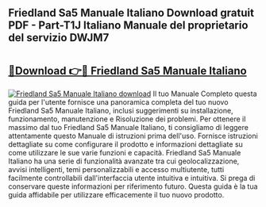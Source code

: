 ## Friedland Sa5 Manuale Italiano Download gratuit PDF - Part-T1J Italiano Manuale del proprietario del servizio DWJM7

# <h2><a href="http://dfggju.blite.top/?on=Friedland+Sa5+Manuale+Italiano">🔗Download 👉🔴 Friedland Sa5 Manuale Italiano</a></h2>

[![Friedland Sa5 Manuale Italiano download](https://i.imgur.com/lujVjoI.png)](http://dfggju.blite.top/?on=Friedland+Sa5+Manuale+Italiano)
Il tuo Manuale Completo questa guida per l'utente fornisce una panoramica completa del tuo nuovo Friedland Sa5 Manuale Italiano, inclusi suggerimenti su installazione, funzionamento, manutenzione e Risoluzione dei problemi. Per ottenere il massimo dal tuo Friedland Sa5 Manuale Italiano, ti consigliamo di leggere attentamente questo Manuale di istruzioni prima dell'uso. Fornisce istruzioni dettagliate su come configurare il prodotto e informazioni dettagliate su come utilizzare le sue varie funzioni e capacità. Friedland Sa5 Manuale Italiano ha una serie di funzionalità avanzate tra cui geolocalizzazione, avvisi intelligenti, temi personalizzabili e accesso multiutente, tutti facilmente controllabili dall'interfaccia utente intuitiva e intuitiva. Si prega di conservare queste informazioni per riferimento futuro. Questa guida è la tua guida affidabile per utilizzare efficacemente il tuo nuovo prodotto.

